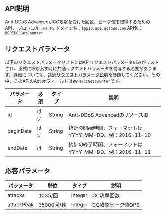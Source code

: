 [//]: # (chinagitpath:XXXXX)

## API説明
Anti-DDoS AdvancedがCC攻撃を受けた回数、ピーク値を取得するためのAPI。
プロトコル：`HTTPS`
ドメイン名：`bgpip.api.qcloud.com`
API名：`BGPIPCCGetCounter`

## リクエストパラメータ
以下のリクエストパラメータリストにはAPIリクエストパラメータのみがリストされ、正式に呼び出す時に共通リクエストパラメータを付与する必要があります。詳細については、[共通リクエストパラメータ説明](https://cloud.tencent.com/document/product/1014/31224)を参照してください。その中、このAPIのActionフィールドは`BGPIPCCGetCounter`です。

| パラメータ | 必須 | タイプ | 説明 |
|---------|---------|---------|---------|
| id | はい | String | Anti-DDoS AdvancedのリソースID |
| beginDate | はい | String | 統計の開始時間、フォーマットはYYYY-MM-DD、例：2016-11-10 |
| endDate | は | String | 統計の終了時間、フォーマットはYYYY-MM-DD、例：2016-11-11 |

## 応答パラメータ

| パラメータ | 単位 | タイプ |	説明 |
|---------|---------|---------|---------|
| attacks | 1035/回 | Integer | CC攻撃回数 |
| attackPeak | 35000回/秒 | Integer |	CC攻撃ピーク値QPS |

